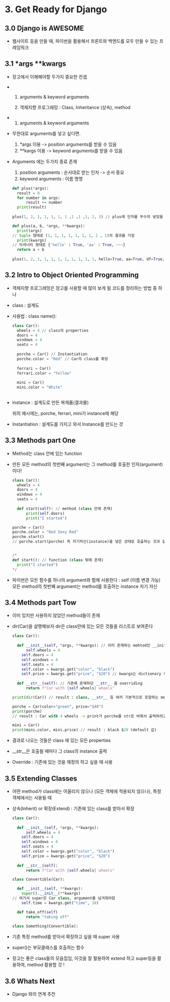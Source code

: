 

# 3. Get Ready for Django



## 3.0 Django is AWESOME

- 웹사이트 등을 만들 때, 파이썬을 활용해서 프론트와 백엔드를 모두 만들 수 있는 프레임워크
  

## 3.1 *args **kwargs

- 장고에서 이해해야할 두가지 중요한 컨셉

- 1) arguments & keyword arguments

  2) 객체지향 프로그래밍 : Class, Inheritance (상속), method

- 1) arguments & keyword arguments

- 무한대로 arguments를 넣고 싶다면.
  1) *args 이용 -> position arguments를 받을 수 있음
  2) **kargs 이용 -> keyword arguments를 받을 수 있음

- Arguments 에는 두가지 종료 존재
  1) position arguments : 순서대로 받는 인자 -> 순서 중요
  2) keyword arguments : 이름 명명

  ```python
  def plus(*args):
  	result = 0
  	for number in args:
  		result += number
  	print(result)
  	
  plus(1, 2, 1, 1, 1, 1, 1 ,1 ,1 ,1, 2, 3) // plus에 인자를 무수히 넣었을 때도 계산이 가능한 함수를 만드는 예제 -> *args로 받으면 모든 position 인자를 다 받을 수 있다
  ```

  ```python
  def plus(a, b, *args, **kwargs):
  	print(args) 
  // tuple 형태로 (1, 1, 1, 1, 1, 1, 1, 1 , 1)의 결과를 가짐
  	print(kwargs) 
  // 딕셔너리 형태로 {'hello' : True, 'aa' : True, ~~~}
  	return a + b
  	
  plus(1, 2, 1, 1, 1, 1, 1, 1, 1, 1, 1, hello=True, aa=True, df=True, ~~)
  ```

  

## 3.2 Intro to Object Oriented Programming

- 객체지향 프로그래밍은 장고를 사용할 때 많이 보게 됨
  코드를 정리하는 방법 중 하나

- class : 설계도

- 사용법 : class name():

  ```python
  class Car():
  	wheels = 4 // class의 properties
  	doors = 4
  	windows = 4
  	seats = 4
  	
  	porche = Car() // Instantiation
  	porche.color = "Red" // Car의 class를 확장
  	
  	ferrari = Car()
  	ferrari.color = "Yellow"
  	
  	mini = Car()
  	mini.color = "White"
  	
  ```

- instance : 설계도로 만든 복제품(결과물)

  위의 예시에는, porche, ferrari, mini가 instance에 해당

- Instantiation : 설계도를 가지고 와서 Instance를 만드는 것
  

## 3.3 Methods part One

- Method는 class 안에 있는 function

- 만든 모든 method의 첫번째 argument는 그 method를 호출한 인자(argument)이다!

  ```python
  class Car():
  	wheels = 4
  	doors = 4
  	windows = 4
  	seats = 4
  	
  	def start(self): // method (class 안에 존재)
  		print(self.doors)
  		print("I started")
  
  porche = Car()
  porche.color = "Red Sexy Red"
  porche.start()
  // porche.start(porche) 즉 자기자신(instance)을 넣은 상태로 호출하는 것과 같다
  
  
  /*
  def start(): // function (class 밖에 존재)
  	print("I started")
  */
  ```

  

- 파이썬은 모든 함수를 하나의 argument와 함께 사용한다 : self (이름 변경 가능)
  모든 method의 첫번째 argument는 method를 호출하는 instance 자기 자신

  

  

## 3.4 Methods part Tow

- 이미 있지만 사용하지 않았던 method들이 존재

- dir(Car)을 살행해보자
  dir은 class안에 있는 모든 것들을 리스트로 보여준다

  ```python
  class Car():
  	
    def __init__(self, *args, **kwargs): // 이미 존재하는 mehtod인 __init override
  		self.wheels = 4
      self.doors = 4
      self.windows = 4
      self.seats = 4
      self.color = kwargs.get("color", "black")
      self.price = kwargs.get("price", "$20") // kwargs는 dictionary 자료구조이고, dictionary는 get이라는 것을 가지고 있음, get(k, d)에서 k는 key d는 default
  			
    def __str__(self): // 기존에 존재하던 __str__ 을 overriding
    	return f"Car with {self.wheels} wheels"
  
  print(dir(Car)) // result : class, __str__ 등 여러 기본적으로 포함하는 method 들이 나옴
  
  porche = Car(color="green", price="$40")
  print(porche) 
  // result : Car with 4 wheels -> print가 porche를 str로 바꿔서 출력하려고 하고, 이는 __str__ method를 자동으로 호출하여 실행됨
  
  mini = Car()
  print(mini.color, mini.price) // result : black $20 (default 값)
  ```

- 결과로 나오는 것들은 class 에 있는 모든 properties

- \__str__은 호출될 때마다 그 class의 instance 출력

- Override : 기존에 있는 것을 재정의 하고 싶을 때 사용
  

## 3.5 Extending Classes



- 어떤 method가 class에는 어울리지 않으나 (모든 객체에 적용되지 않으나),
  특정 객체에서는 사용될 때

- 상속(Inherit) or 확장(Extend)
  : 기존에 있는 class를 받아서 확장

  ```python
  class Car():
  	
    def __init__(self, *args, **kwargs):
  		self.wheels = 4
      self.doors = 4
      self.windows = 4
      self.seats = 4
      self.color = kwargs.get("color", "black")
      self.price = kwargs.get("price", "$20")
  			
    def __str__(self):
    	return f"Car with {self.wheels} wheels"
  
  class Convertible(Car):
  
   	def __init__(self, **kwargs):
      super().__init__(**kwargs) 
  // 여기서 super은 Car class, argument를 넘겨줘야함
      self.time = kwargs.get("time", 10)
  
  	def take_off(self)
    	return "taking off"
    
  class Something(Convertible):
  ```

- 기존 특정 method를 받아서 확장하고 싶을 때 super 사용

- super()는 부모클래스를 호출하는 함수

- 장고는 좋은 class들의 모음집임, 이것을 잘 활용하여 extend 하고 super등을 활용하여, method 활용할 것 !
  

## 3.6 Whats Next

- Django 와의 연계 추천